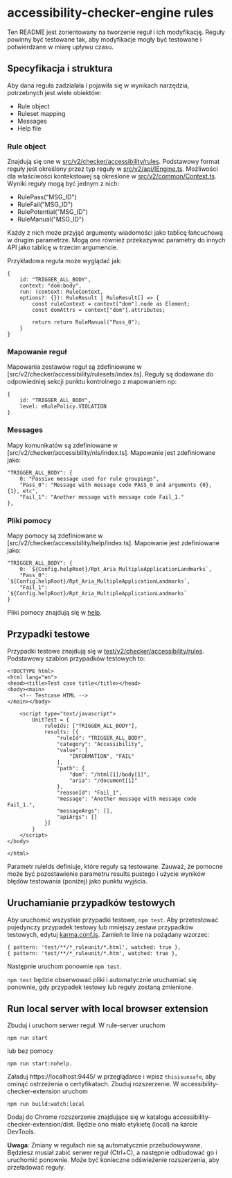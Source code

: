 # accessibility-checker-engine rules

Ten README jest zorientowany na tworzenie reguł i ich modyfikację. Reguły powinny być testowane tak, aby
modyfikacje mogły być testowane i potwierdzane w miarę upływu czasu.

## Specyfikacja i struktura

Aby dana reguła zadziałała i pojawiła się w wynikach narzędzia, potrzebnych jest wiele obiektów:

* Rule object
* Ruleset mapping
* Messages
* Help file
  
### Rule object

Znajdują się one w [src/v2/checker/accessibility/rules](src/v2/checker/accessibility/rules). Podstawowy format reguły jest określony przez typ reguły w [src/v2/api/IEngine.ts](src/v2/api/IEngine.ts). Możliwości dla właściwości kontekstowej są określone w [src/v2/common/Context.ts](src/v2/common/Context.ts). Wyniki reguły mogą być jednym z nich:

* RulePass("MSG_ID")
* RuleFail("MSG_ID")
* RulePotential("MSG_ID")
* RuleManual("MSG_ID")
  
Każdy z nich może przyjąć argumenty wiadomości jako tablicę łańcuchową w drugim parametrze. Mogą one również przekazywać parametry do innych API jako tablicę w trzecim argumencie.

Przykładowa reguła może wyglądać jak:

```
{
    id: "TRIGGER_ALL_BODY",
    context: "dom:body",
    run: (context: RuleContext, 
    options?: {}): RuleResult | RuleResult[] => {
        const ruleContext = context["dom"].node as Element;
        const domAttrs = context["dom"].attributes;

        return return RuleManual("Pass_0");
    }
}
```

### Mapowanie reguł

Mapowania zestawów reguł są zdefiniowane w  [src/v2/checker/accessibility/rulesets/index.ts]. Reguły są dodawane do odpowiedniej sekcji punktu kontrolnego z mapowaniem np:

```
{
    id: "TRIGGER_ALL_BODY",
    level: eRulePolicy.VIOLATION
}
```

### Messages

Mapy komunikatów są zdefiniowane w [src/v2/checker/accessibility/nls/index.ts]. Mapowanie jest zdefiniowane  jako:
```
"TRIGGER_ALL_BODY": {
    0: "Passive message used for rule groupings",
    "Pass_0": "Message with message code PASS_0 and arguments {0}, {1}, etc",
    "Fail_1": "Another message with message code Fail_1."
},
```

### Pliki pomocy

Mapy pomocy są zdefiniowane w [src/v2/checker/accessibility/help/index.ts]. Mapowanie jest zdefiniowane jako:

```
"TRIGGER_ALL_BODY": {
    0: `${Config.helpRoot}/Rpt_Aria_MultipleApplicationLandmarks`,
    "Pass_0": `${Config.helpRoot}/Rpt_Aria_MultipleApplicationLandmarks`,
    "Fail_1": `${Config.helpRoot}/Rpt_Aria_MultipleApplicationLandmarks`
}
```

Pliki pomocy znajdują się w [help](help).

## Przypadki testowe

Przypadki testowe znajdują się w [test/v2/checker/accessibility/rules](test/v2/checker/accessibility/rules). Podstawowy szablon przypadków testowych to:

```
<!DOCTYPE html>
<html lang="en">
<head><title>Test case title</title></head>
<body><main>
    <!-- Testcase HTML -->
</main></body>

    <script type="text/javascript">
        UnitTest = {
            ruleIds: ["TRIGGER_ALL_BODY"],
            results: [{
                "ruleId": "TRIGGER_ALL_BODY",
                "category": "Accessibility",
                "value": [
                    "INFORMATION", "FAIL"
                ],
                "path": {
                    "dom": "/html[1]/body[1]",
                    "aria": "/document[1]"
                },
                "reasonId": "Fail_1",
                "message": "Another message with message code Fail_1.",
                "messageArgs": [],
                "apiArgs": []
            }]
        }
    </script>
</body>

</html>
```

Parametr ruleIds definiuje, które reguły są testowane. Zauważ, że pomocne może być pozostawienie parametru results pustego i użycie wyników błędów testowania (poniżej) jako punktu wyjścia. 

## Uruchamianie przypadków testowych

Aby uruchomić wszystkie przypadki testowe, `npm test`. Aby przetestować pojedynczy przypadek testowy lub mniejszy zestaw przypadków testowych, edytuj [karma.conf.js](karma.conf.js). Zamień te linie na pożądany wzorzec:
```
{ pattern: 'test/**/*_ruleunit/*.html', watched: true },
{ pattern: 'test/**/*_ruleunit/*.htm', watched: true },
```
Następnie uruchom ponownie `npm test`.

`npm test` będzie obserwować pliki i automatycznie uruchamiać się ponownie, gdy przypadek testowy lub reguły zostaną zmienione.

## Run local server with local browser extension

Zbuduj i uruchom serwer reguł. W rule-server uruchom 
```
npm run start
```
lub bez pomocy

 ```
 npm run start:nohelp.
```

Załaduj https://localhost:9445/ w przeglądarce i wpisz `thisisunsafe`, aby ominąć ostrzeżenia o certyfikatach.
Zbuduj rozszerzenie. W accessibility-checker-extension uruchom 

```
npm run build:watch:local
```

Dodaj do Chrome rozszerzenie znajdujące się w katalogu accessibility-checker-extension/dist. Będzie ono miało etykietę (local) na karcie DevTools.

**Uwaga**: Zmiany w regułach nie są automatycznie przebudowywane. Będziesz musiał zabić serwer reguł (Ctrl+C), a następnie odbudować go i uruchomić ponownie. Może być konieczne odświeżenie rozszerzenia, aby przeładować reguły.